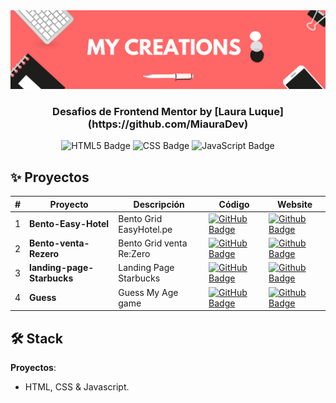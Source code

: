 <div align="center">
    <a href="https://www.javascript100.dev">
    <img src="./Banners.png" /> 
    </a>
  <h3>
    <strong>Desafios de Frontend Mentor by [Laura Luque](https://github.com/MiauraDev)</strong>
  </h3>
</div>

<p></p>

<div align="center">

![HTML5 Badge](https://img.shields.io/badge/HTML5-E34F26?&logo=html5&logoColor=white)
![CSS Badge](https://img.shields.io/badge/CSS3-1572B6?&logo=css3&logoColor=white)
![JavaScript Badge](https://img.shields.io/badge/JavaScript-F7DF1E?logo=javascript&logoColor=000&style=flat)

</div>

## ✨ Proyectos

| #   | Proyecto                                 | Descripción                  | Código                                                                                                                                                                                                     | Website                                                                                                                                                                                        |
| --- | ---------------------------------------- | ---------------------------- | ---------------------------------------------------------------------------------------------------------------------------------------------------------------------------------------------------------- | ---------------------------------------------------------------------------------------------------------------------------------------------------------------------------------------------- |
| 1   | **Bento-Easy-Hotel**          | Bento Grid EasyHotel.pe   | [![GitHub Badge](https://img.shields.io/badge/Código-181717?logo=github&logoColor=fff&style=flat-square)](https://github.com/MiauraDev/My-creations/tree/main/1%20Bento-Easy-Hotel)          | [![Github Badge](https://img.shields.io/badge/Website-000?logo=github&logoColor=fff&style=flat-square)](https://miauradev.github.io/My-creations/1%20Bento-Easy-Hotel/)          |
| 2   | **Bento-venta-Rezero**         | Bento Grid venta Re:Zero   | [![GitHub Badge](https://img.shields.io/badge/Código-181717?logo=github&logoColor=fff&style=flat-square)](https://github.com/MiauraDev/My-creations/tree/main/2%20bento-venta-Rezero)         | [![Github Badge](https://img.shields.io/badge/Website-000?logo=github&logoColor=fff&style=flat-square)](https://miauradev.github.io/My-creations/2%20bento-venta-Rezero/)        |
| 3   | **landing-page-Starbucks**         | Landing Page Starbucks  | [![GitHub Badge](https://img.shields.io/badge/Código-181717?logo=github&logoColor=fff&style=flat-square)](https://github.com/MiauraDev/My-creations/tree/main/3%20landing-page-Starbucks)         | [![Github Badge](https://img.shields.io/badge/Website-000?logo=github&logoColor=fff&style=flat-square)](https://miauradev.github.io/My-creations/3%20landing-page-Starbucks/)        |
| 4   | **Guess**         | Guess My Age game  | [![GitHub Badge](https://img.shields.io/badge/Código-181717?logo=github&logoColor=fff&style=flat-square)](https://github.com/MiauraDev/My-creations/tree/main/4%20Guess)         | [![Github Badge](https://img.shields.io/badge/Website-000?logo=github&logoColor=fff&style=flat-square)](https://miauradev.github.io/My-creations/4%20Guess/)        |

## 🛠️ Stack

**Proyectos**:

- HTML, CSS & Javascript.
